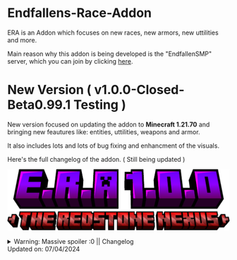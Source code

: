 # Endfallens-Race-Addon

ERA is an Addon which focuses on new races, new armors, new uttilities and more. 

Main reason why this addon is being developed is the "EndfallenSMP" server, which you can join by clicking [here](https://discord.gg/invite/G2xzFhZctj).


# New Version **( v1.0.0-Closed-Beta0.99.1 Testing )**

New version focused on updating the addon to **Minecraft 1.21.70** and bringing new feautures like: entities, uttilities, weapons and armor.

It also includes lots and lots of bug fixing and enhancment of the visuals.

Here's the full changelog of the addon. ( Still being updated )

![All Text](/media-storage/logos/ERA_update.png?raw=true)


<details> <summary>Warning: Massive spoiler :0 || Changelog</summary>
# Major Changes:

## Spirit
Spirit is an entity which spawns rarely on the surface and caves at night. It is important for one reason: It's heart.

## Spirit's Heart
Spirit's Heart is an item which drops from spirit, it is important for someone who wants to change his race. Whith this item, obsidian and sculk you can craft an Race Orb

## Race Orb
Item used mainly for changing the race. Upon use it will open an Race Menu which after choosing a race, will use up your item completely.

## Redstone Component
Item Used in Crafting More powerful Weapons and armors, including:
- Heavy Hammer
- Redstone Component Armor
- Music Player
- Upgraded Music Player

## Fan
Item used in Heavy Hammer and Redstone Component Armor Recipe

## Redstone Wires
Item used in Heavy Hammer Recipe

## Reinforced Iron Handle
Item used in Heavy Hammer Recipe

## Heavy Hammer Head
Item used in Heavy Hammer Recipe

## Redstone Component Helmet
New Armor Piece, Grants effects and abbilities.

## Redstone Component Chestplate
New Armor Piece, Grants effects and abbilities.

## Redstone Component Leggings
New Armor Piece, Grants effects and abbilities.

## Redstone Component Boots
New Armor Piece, Grants effects and abbilities.

## Nocturne Splinter ( Entity Work In Progress )
???
( Entity is hidden and will gain his brain in next update )

## Saccharine Music Disc
New Music Disc playable only by Music Player

## [ Music Player ] Creator
Vanilla Disc Playable by Music Player

## [ Music Player ] Creator ( Music Box )
Vanilla Disc Playable by Music Player

## [ Music Player ] Precipice
Vanilla Disc Playable by Music Player

## [ Music Player ] Relic
Vanilla Disc Playable by Music Player

## [ Music Player ] 5
Vanilla Disc Playable by Music Player

## [ Music Player ] 11
Vanilla Disc Playable by Music Player

## [ Music Player ] 13
Vanilla Disc Playable by Music Player

## [ Music Player ] Blocks
Vanilla Disc Playable by Music Player

## [ Music Player ] Cat
Vanilla Disc Playable by Music Player

## [ Music Player ] Chirp
Vanilla Disc Playable by Music Player

## [ Music Player ] Far
Vanilla Disc Playable by Music Player

## [ Music Player ] Mall
Vanilla Disc Playable by Music Player

## [ Music Player ] Mellohi
Vanilla Disc Playable by Music Player

## [ Music Player ] Otherside
Vanilla Disc Playable by Music Player

## [ Music Player ] Pigstep
Vanilla Disc Playable by Music Player

## [ Music Player ] Stal
Vanilla Disc Playable by Music Player

## [ Music Player ] Strad
Vanilla Disc Playable by Music Player

## [ Music Player ] Wait
Vanilla Disc Playable by Music Player

## [ Music Player ] Ward
Vanilla Disc Playable by Music Player

## New Race: Feline
### Special Armor:
- Feline Stalker Guard
- Feline Shadow Leggings
- Feline Paws
### Abbilities:
- No fall Damage
- Speed 2
- Always Active NightVision
- Feline Dash
- Feline Sneak

### Special Race Attachable:
- Feline Ears

# Music Player
## How Does the [Music Player] Work? 🎵
It's really simple! Here’s how you can use it:

## Converting Vanilla Music Discs
To play a standard Minecraft Music Disc in the ERA Music Player, you first need to convert it into ERA’s special version. Don’t worry—it’s an easy process!

Open your inventory crafting grid.
Place a vanilla Music Disc in any crafting slot.
This will transform it into the ERA Music Disc version.

Once you have the ERA version of the disc:
Put it in your off-hand slot.
Use the Music Player item—and voilà! The Music Player is ready to go! 🎶

## ERA-Exclusive Music Discs
If you're using new music discs added by ERA, you don’t need to convert them. Simply:
Place the disc in your off-hand.
Use the Music Player item—and enjoy the music!

Now you’re all set to experience ERA’s music system in the best way possible! 🎧✨


# Fixes:

- Fixed Flashing Inventory
- Fixed Crispy Sound When Using Menu
- Improved FPS
- Made The Addon More Mobile and Console Friendly by optimizing main.js
- Optimized Elven Abbility
- Optimized Darkness Magic Spell
- Removed Human Block
- Removed Avian Block
- Removed Dwarf Block
- Removed Elven Block
- Added Fast Travel Menu
- Added Size Menu
- Fixed Credits Screen
- Fixed Heavy Hammer Animation
- Added new render controller to armors
- Fixed Dwarf Armor model bug
- Changed the id of Netherite Hammer to Heavy Hammer
- Updated Heavy Hammer Model
- Updated Heavy Hammer Texture
- Added new animation controller to traders
- Fixed Dwarf's Netherite Armor
- Added Dwarf's Netherite Armor Recipe ( Hidden untill armor is fixed )
- Added Recipes for Heavy Hammer
- Added Recipe for Spiritpiercer
- Added script that will clear spiritpiercer after one use
- Buffed Heavy Hammer Damage
- Buffed heavy hammer Abbility damage
- Added 3 new songs  
- Renamed the Permakill Sword  ID to Spiritpiercer
- Fixed 26 additional bugs (memory leaks, etc.)  
- Improved TPS with the addon on the server  
- Redesigned hammer particles  
- **Added Race Choosing Menu to the Race Orb item** (No more race rolls)  
- Removed tags that caused main menu bugs  
- Removed Patreon Rewards Button (for now)
- Updated Main Menu Icons
- Updated Main Menu Title to be more visually friendly
- Optimized scripts  
- Minimized memory usage from the addon  
- Shortened scripts (from 628 lines → 512 lines in `main.js`)  
- Fixed various bugs  
- Added Size Menu  
- Added Tall Size (1.2 scale)  
- Added Short Size (0.7 scale)  
- Fixed a bug in the previous version (menu text overlapping with the "X" in the top right)  
- Fixed bugged animation  
- Fixed bugged grass sounds while playing the soundtrack  
- Fixed hammer sound; the "smash" sound is now local within a 50x50 block radius  
- Removed unwanted features:  
  1) Adrenaline  
  2) Bandage (unfinished since 0.0.5)  
  3) Medkit (unfinished since 0.0.5)  
- Added 3 new songs  
- Renamed the Permakill Sword  
- Made the Permakill Sword craftable (extremely expensive recipe, which is hidden)  
- Fixed 26 additional bugs (memory leaks, etc.)  
- Improved TPS with the addon on the server  
- Improved FPS with the addon on the server  
- Redesigned hammer particles  
- **Added Race Choosing Menu to the Main Menu** (No more race rolls)  
- Removed tags that caused main menu bugs  
- Added "Fast Travel" button in the main menu (still unfinished)  
- Revamped Armors
- Fixed EVEN MOOOOOOOOOOOOOOORE bugs

</details>
Updated on: 07/04/2024

